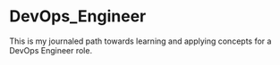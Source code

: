 # DevOps_Engineer
This is my journaled path towards learning and applying concepts for a DevOps Engineer role. 
